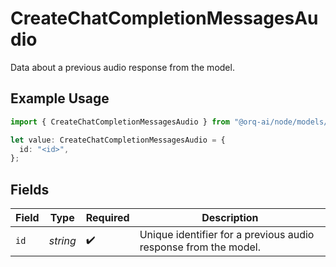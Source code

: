 # CreateChatCompletionMessagesAudio

Data about a previous audio response from the model. 

## Example Usage

```typescript
import { CreateChatCompletionMessagesAudio } from "@orq-ai/node/models/operations";

let value: CreateChatCompletionMessagesAudio = {
  id: "<id>",
};
```

## Fields

| Field                                                           | Type                                                            | Required                                                        | Description                                                     |
| --------------------------------------------------------------- | --------------------------------------------------------------- | --------------------------------------------------------------- | --------------------------------------------------------------- |
| `id`                                                            | *string*                                                        | :heavy_check_mark:                                              | Unique identifier for a previous audio response from the model. |